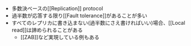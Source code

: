 - 多数決ベースの[[Replication]] protocol
- 過半数が応答する限り[[Fault tolerance]]があることが多い
- すべてのレプリカに書き込まない(過半数にさえ書ければいい)場合、[[Local read]]は諦められることがある
	- [[ZAB]]など実現している例もある